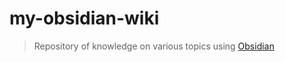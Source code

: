 # my-obsidian-wiki

>Repository of knowledge on various topics using [Obsidian](https://obsidian.md/)
